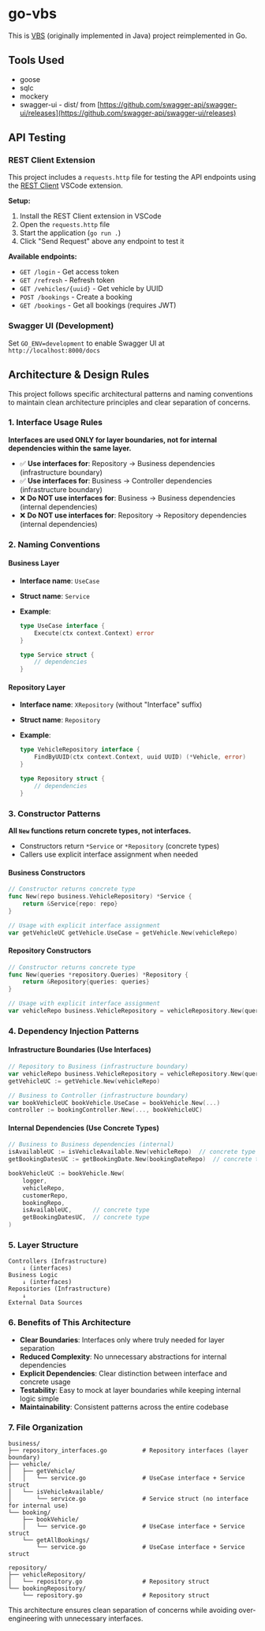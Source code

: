 # go-vbs

This is [VBS](https://github.com/iondodon/vbs) (originally implemented in Java) project reimplemented in Go.

## Tools Used

- goose
- sqlc
- mockery
- swagger-ui - dist/ from [https://github.com/swagger-api/swagger-ui/releases](https://github.com/swagger-api/swagger-ui/releases)

## API Testing

### REST Client Extension

This project includes a `requests.http` file for testing the API endpoints using the [REST Client](https://marketplace.visualstudio.com/items?itemName=humao.rest-client) VSCode extension.

**Setup:**

1. Install the REST Client extension in VSCode
2. Open the `requests.http` file
3. Start the application (`go run .`)
4. Click "Send Request" above any endpoint to test it

**Available endpoints:**

- `GET /login` - Get access token
- `GET /refresh` - Refresh token
- `GET /vehicles/{uuid}` - Get vehicle by UUID
- `POST /bookings` - Create a booking
- `GET /bookings` - Get all bookings (requires JWT)

### Swagger UI (Development)

Set `GO_ENV=development` to enable Swagger UI at `http://localhost:8000/docs`

## Architecture & Design Rules

This project follows specific architectural patterns and naming conventions to maintain clean architecture principles and clear separation of concerns.

### 1. Interface Usage Rules

**Interfaces are used ONLY for layer boundaries, not for internal dependencies within the same layer.**

- ✅ **Use interfaces for**: Repository → Business dependencies (infrastructure boundary)
- ✅ **Use interfaces for**: Business → Controller dependencies (infrastructure boundary)
- ❌ **Do NOT use interfaces for**: Business → Business dependencies (internal dependencies)
- ❌ **Do NOT use interfaces for**: Repository → Repository dependencies (internal dependencies)

### 2. Naming Conventions

#### Business Layer

- **Interface name**: `UseCase`
- **Struct name**: `Service`
- **Example**:

  ```go
  type UseCase interface {
      Execute(ctx context.Context) error
  }

  type Service struct {
      // dependencies
  }
  ```

#### Repository Layer

- **Interface name**: `XRepository` (without "Interface" suffix)
- **Struct name**: `Repository`
- **Example**:

  ```go
  type VehicleRepository interface {
      FindByUUID(ctx context.Context, uuid UUID) (*Vehicle, error)
  }

  type Repository struct {
      // dependencies
  }
  ```

### 3. Constructor Patterns

**All `New` functions return concrete types, not interfaces.**

- Constructors return `*Service` or `*Repository` (concrete types)
- Callers use explicit interface assignment when needed

#### Business Constructors

```go
// Constructor returns concrete type
func New(repo business.VehicleRepository) *Service {
    return &Service{repo: repo}
}

// Usage with explicit interface assignment
var getVehicleUC getVehicle.UseCase = getVehicle.New(vehicleRepo)
```

#### Repository Constructors

```go
// Constructor returns concrete type
func New(queries *repository.Queries) *Repository {
    return &Repository{queries: queries}
}

// Usage with explicit interface assignment
var vehicleRepo business.VehicleRepository = vehicleRepository.New(queries)
```

### 4. Dependency Injection Patterns

#### Infrastructure Boundaries (Use Interfaces)

```go
// Repository to Business (infrastructure boundary)
var vehicleRepo business.VehicleRepository = vehicleRepository.New(queries)
getVehicleUC := getVehicle.New(vehicleRepo)

// Business to Controller (infrastructure boundary)
var bookVehicleUC bookVehicle.UseCase = bookVehicle.New(...)
controller := bookingController.New(..., bookVehicleUC)
```

#### Internal Dependencies (Use Concrete Types)

```go
// Business to Business dependencies (internal)
isAvailableUC := isVehicleAvailable.New(vehicleRepo)  // concrete type
getBookingDatesUC := getBookingDate.New(bookingDateRepo)  // concrete type

bookVehicleUC := bookVehicle.New(
    logger,
    vehicleRepo,
    customerRepo,
    bookingRepo,
    isAvailableUC,      // concrete type
    getBookingDatesUC,  // concrete type
)
```

### 5. Layer Structure

```
Controllers (Infrastructure)
    ↓ (interfaces)
Business Logic
    ↓ (interfaces)
Repositories (Infrastructure)
    ↓
External Data Sources
```

### 6. Benefits of This Architecture

- **Clear Boundaries**: Interfaces only where truly needed for layer separation
- **Reduced Complexity**: No unnecessary abstractions for internal dependencies
- **Explicit Dependencies**: Clear distinction between interface and concrete usage
- **Testability**: Easy to mock at layer boundaries while keeping internal logic simple
- **Maintainability**: Consistent patterns across the entire codebase

### 7. File Organization

```
business/
├── repository_interfaces.go          # Repository interfaces (layer boundary)
├── vehicle/
│   ├── getVehicle/
│   │   └── service.go                # UseCase interface + Service struct
│   └── isVehicleAvailable/
│       └── service.go                # Service struct (no interface for internal use)
└── booking/
    ├── bookVehicle/
    │   └── service.go                # UseCase interface + Service struct
    └── getAllBookings/
        └── service.go                # UseCase interface + Service struct

repository/
├── vehicleRepository/
│   └── repository.go                 # Repository struct
└── bookingRepository/
    └── repository.go                 # Repository struct
```

This architecture ensures clean separation of concerns while avoiding over-engineering with unnecessary interfaces.
